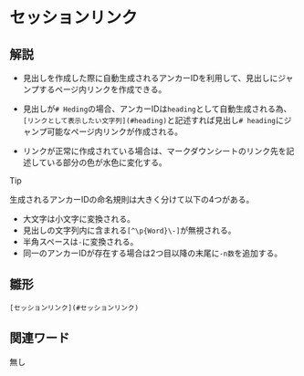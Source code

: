 # セッションリンク  
## 解説  
* 見出しを作成した際に自動生成されるアンカーIDを利用して、見出しにジャンプするページ内リンクを作成できる。

* 見出しが`# Heding`の場合、アンカーIDは`heading`として自動生成される為、
  `[リンクとして表示したい文字列](#heading)`と記述すれば見出し`# heading`にジャンプ可能なページ内リンクが作成される。
  
* リンクが正常に作成されている場合は、マークダウンシートのリンク先を記述している部分の色が水色に変化する。
  
>[!TIP]
>生成されるアンカーIDの命名規則は大きく分けて以下の4つがある。
>* 大文字は小文字に変換される。
>* 見出しの文字列内に含まれる`[^\p{Word}\-]`が無視される。
>* 半角スペースは`-`に変換される。
>* 同一のアンカーIDが存在する場合は2つ目以降の末尾に`-n数`を追加する。



## 雛形  
```
[セッションリンク](#セッションリンク)
```
## 関連ワード  
無し
